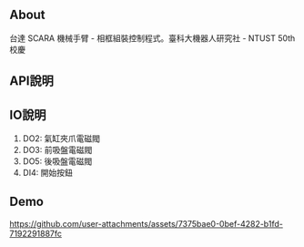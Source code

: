 ## About
台達 SCARA 機械手臂 - 相框組裝控制程式。臺科大機器人研究社 - NTUST 50th 校慶 

## API說明


## IO說明
1. DO2: 氣缸夾爪電磁閥
2. DO3: 前吸盤電磁閥
3. DO5: 後吸盤電磁閥
4. DI4: 開始按鈕
   
## Demo
https://github.com/user-attachments/assets/7375bae0-0bef-4282-b1fd-7192291887fc

